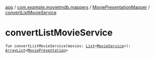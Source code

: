 [app](../../index.md) / [com.example.movietmdb.mappers](../index.md) / [MoviePresentationMapper](index.md) / [convertListMovieService](./convert-list-movie-service.md)

# convertListMovieService

`fun convertListMovieService(movies: `[`List`](https://kotlinlang.org/api/latest/jvm/stdlib/kotlin.collections/-list/index.html)`<`[`MovieService`](../../com.example.movietmdb.repository.retrofit/-movie-service/index.md)`>): `[`ArrayList`](https://kotlinlang.org/api/latest/jvm/stdlib/kotlin.collections/-array-list/index.html)`<`[`MoviePresentation`](../../com.example.movietmdb.recycler.data/-movie-presentation/index.md)`>`